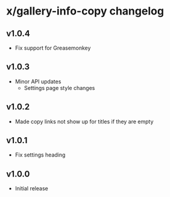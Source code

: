 # x/gallery-info-copy changelog

## v1.0.4
* Fix support for Greasemonkey

## v1.0.3
* Minor API updates
  * Settings page style changes

## v1.0.2
* Made copy links not show up for titles if they are empty

## v1.0.1
* Fix settings heading

## v1.0.0
* Initial release
